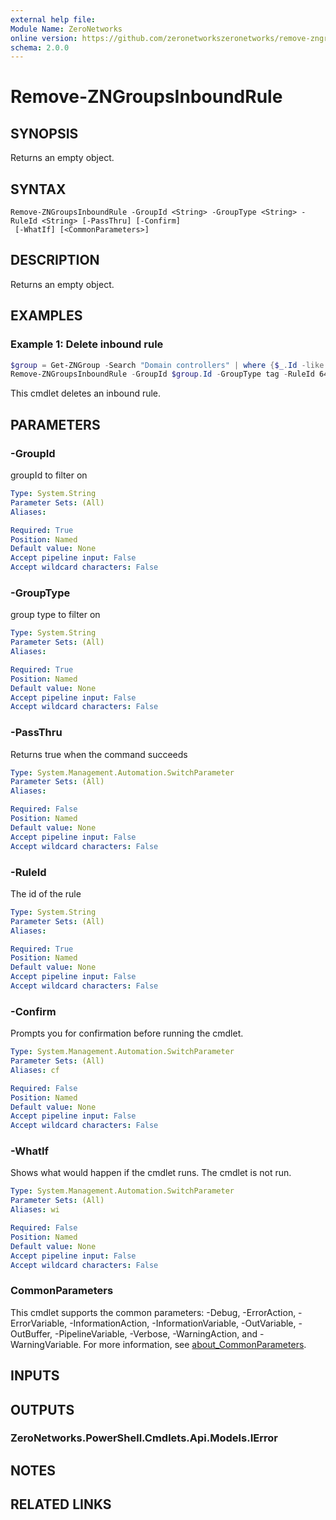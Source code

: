 ```yaml
---
external help file:
Module Name: ZeroNetworks
online version: https://github.com/zeronetworkszeronetworks/remove-zngroupsinboundrule
schema: 2.0.0
---
```


# Remove-ZNGroupsInboundRule

## SYNOPSIS
Returns an empty object.

## SYNTAX

```
Remove-ZNGroupsInboundRule -GroupId <String> -GroupType <String> -RuleId <String> [-PassThru] [-Confirm]
 [-WhatIf] [<CommonParameters>]
```

## DESCRIPTION
Returns an empty object.

## EXAMPLES

### Example 1: Delete inbound rule
```powershell
$group = Get-ZNGroup -Search "Domain controllers" | where {$_.Id -like "g:t:*"}
Remove-ZNGroupsInboundRule -GroupId $group.Id -GroupType tag -RuleId 64a9dbab-417f-48b4-9fcc-8334c7fd354f
```

This cmdlet deletes an inbound rule.

## PARAMETERS

### -GroupId
groupId to filter on

```yaml
Type: System.String
Parameter Sets: (All)
Aliases:

Required: True
Position: Named
Default value: None
Accept pipeline input: False
Accept wildcard characters: False
```

### -GroupType
group type to filter on

```yaml
Type: System.String
Parameter Sets: (All)
Aliases:

Required: True
Position: Named
Default value: None
Accept pipeline input: False
Accept wildcard characters: False
```

### -PassThru
Returns true when the command succeeds

```yaml
Type: System.Management.Automation.SwitchParameter
Parameter Sets: (All)
Aliases:

Required: False
Position: Named
Default value: None
Accept pipeline input: False
Accept wildcard characters: False
```

### -RuleId
The id of the rule

```yaml
Type: System.String
Parameter Sets: (All)
Aliases:

Required: True
Position: Named
Default value: None
Accept pipeline input: False
Accept wildcard characters: False
```

### -Confirm
Prompts you for confirmation before running the cmdlet.

```yaml
Type: System.Management.Automation.SwitchParameter
Parameter Sets: (All)
Aliases: cf

Required: False
Position: Named
Default value: None
Accept pipeline input: False
Accept wildcard characters: False
```

### -WhatIf
Shows what would happen if the cmdlet runs.
The cmdlet is not run.

```yaml
Type: System.Management.Automation.SwitchParameter
Parameter Sets: (All)
Aliases: wi

Required: False
Position: Named
Default value: None
Accept pipeline input: False
Accept wildcard characters: False
```

### CommonParameters
This cmdlet supports the common parameters: -Debug, -ErrorAction, -ErrorVariable, -InformationAction, -InformationVariable, -OutVariable, -OutBuffer, -PipelineVariable, -Verbose, -WarningAction, and -WarningVariable. For more information, see [about_CommonParameters](http://go.microsoft.com/fwlink/?LinkID=113216).

## INPUTS

## OUTPUTS

### ZeroNetworks.PowerShell.Cmdlets.Api.Models.IError

## NOTES

## RELATED LINKS

